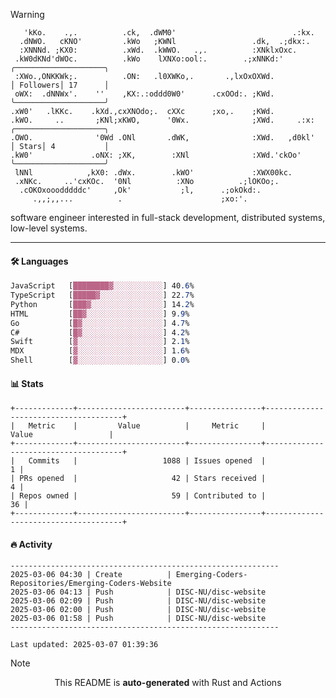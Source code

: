 > [!WARNING]
> ```>     .'.                         .lxx;                            ..    
>    'kKo.    .,.          .ck,  .dWM0'                          .:kx.   
>   .dNWO.   cKNO'         .kWo   ;KWNl                 .dk,  .;dkx:.    
>   :XNNNd. ;KX0:          .xWd.  .kWWO.   .,.          :XNklxOxc.       
>  .kW0dKNd'dWOc.          .kWo    lXNXo:ool:.        .;xNNKd:'          ╭────────────────────╮
>  :XWo.,ONKKWk;.          .ON:   .l0XWKo,.       .,lxOxOXWd.            │ Followers│ 17      │
>  oWX:  .dNNWx'.    ''    ,KX:.:oddd0W0'      .cxOOd:. ;KWd.            ╰────────────────────╯
> .xW0'   .lKKc.    .kXd.,cxXNOdo;.  cXXc      ;xo,.    ;KWd.            
> .kWO.     ..       ;KNl;xKWO,      '0Wx.              ;XWd.     .:x:   ╭────────────────────╮
> .OWO.              '0Wd .ONl       .dWK,              :XWd.   ,d0kl'   │ Stars│ 4           │
> .kW0'             .oNX: ;XK,        :XNl              :XWd.'ckOo'      ╰────────────────────╯
>  lNNl            ,kX0: .dWx.        .kWO'             :XWX00kc.        
>  .xNKc.     ..'cxKOc.  '0Nl          :XNo          .;lOKOo;.           
>   .cOKOxooodddddc'     ,Ok'           ;l,      .;okOkd:.               
>      .,,;,,...          .                      ;xo:'.                  
> ```
> <p>software engineer interested in full-stack development, distributed systems, low-level systems.</p>

---

#### 🛠️ Languages
```css
JavaScript   [████████▓░░░░░░░░░░░] 40.6%
TypeScript   [█████▓░░░░░░░░░░░░░░] 22.7%
Python       [███▓░░░░░░░░░░░░░░░░] 14.2%
HTML         [██▓░░░░░░░░░░░░░░░░░] 9.9%
Go           [█▓░░░░░░░░░░░░░░░░░░] 4.7%
C#           [█▓░░░░░░░░░░░░░░░░░░] 4.2%
Swift        [▓░░░░░░░░░░░░░░░░░░░] 2.1%
MDX          [▓░░░░░░░░░░░░░░░░░░░] 1.6%
Shell        [▓░░░░░░░░░░░░░░░░░░░] 0.0%
```

#### 📊 Stats
```
+-------------+------------------------+----------------+--------------------------------------+
|   Metric    |         Value          |     Metric     |                Value                 |
+-------------+------------------------+----------------+--------------------------------------+
|   Commits   |                   1088 | Issues opened  |                                    1 |
| PRs opened  |                     42 | Stars received |                                    4 |
| Repos owned |                     59 | Contributed to |                                   36 |
+-------------+------------------------+----------------+--------------------------------------+
```

#### 🔥 Activity
```
------------------------------------------------------------
2025-03-06 04:30 | Create          | Emerging-Coders-Repositories/Emerging-Coders-Website
2025-03-06 04:13 | Push            | DISC-NU/disc-website
2025-03-06 02:09 | Push            | DISC-NU/disc-website
2025-03-06 02:00 | Push            | DISC-NU/disc-website
2025-03-06 01:58 | Push            | DISC-NU/disc-website
------------------------------------------------------------

Last updated: 2025-03-07 01:39:36
```

> [!NOTE]
> <p align="center">This README is <b>auto-generated</b> with Rust and Actions</p>